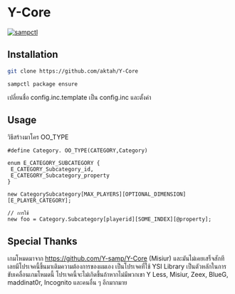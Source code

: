 # Y-Core

[![sampctl](https://img.shields.io/badge/sampctl-Y--Core-2f2f2f.svg?style=for-the-badge)](https://github.com/aktah/Y-Core)

## Installation

```bash
git clone https://github.com/aktah/Y-Core
```

```pawn
sampctl package ensure
```

เปลี่ยนชื่อ config.inc.template เป็น config.inc และตั้งค่า

## Usage

วิธีสร้างมาโคร OO_TYPE

```pawn
#define Category. OO_TYPE(CATEGORY,Category)

enum E_CATEGORY_SUBCATEGORY {
 E_CATEGORY_Subcategory_id,
 E_CATEGORY_Subcategory_property
}

new CategorySubcategory[MAX_PLAYERS][OPTIONAL_DIMENSION][E_PLAYER_CATEGORY];

// การใช้
new foo = Category.Subcategory[playerid][SOME_INDEX][@property];
```

## Special Thanks

เกมโหมดมาจาก <https://github.com/Y-samp/Y-Core> (Misiur) และมันไม่เคยเสร็จสักทีเลยมีโปรเจคนี้ขึ้นมาเติมความต้องการของผมเอง
เป็นโปรเจคที่ใช้ YSI Library เป็นตัวหลักในการขับเคลื่อนเกมโหมดนี้ โปรเจคนี้จะไม่เกิดขึ้นถ้าหากไม่มีพวกเขา Y Less, Misiur, Zeex, BlueG, maddinat0r, Incognito และคนอื่น ๆ อีกมากมาย
